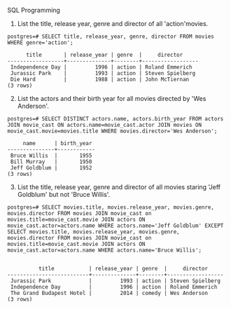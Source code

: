 SQL Programming

1. List the title, release year, genre and director of all ​'action'​ movies.

```
postgres=# SELECT title, release_year, genre, director FROM movies WHERE genre='action';

      title       | release_year | genre  |     director
------------------+--------------+--------+------------------
 Independence Day |         1996 | action | Roland Emmerich
 Jurassic Park    |         1993 | action | Steven Spielberg
 Die Hard         |         1988 | action | John McTiernan
(3 rows)
```

2. List the actors and their birth year for all movies directed by ​'Wes Anderson'​.

```
postgres=# SELECT DISTINCT actors.name, actors.birth_year FROM actors JOIN movie_cast ON actors.name=movie_cast.actor JOIN movies ON movie_cast.movie=movies.title WHERE movies.director='Wes Anderson';

     name      | birth_year
---------------+------------
 Bruce Willis  |       1955
 Bill Murray   |       1950
 Jeff Goldblum |       1952
(3 rows)
```

3. List the title, release year, genre and director of all movies staring ​'Jeff Goldblum'
but not ​'Bruce Willis'​.

```
postgres=# SELECT movies.title, movies.release_year, movies.genre, movies.director FROM movies JOIN movie_cast on movies.title=movie_cast.movie JOIN actors ON movie_cast.actor=actors.name WHERE actors.name='Jeff Goldblum' EXCEPT SELECT movies.title, movies.release_year, movies.genre, movies.director FROM movies JOIN movie_cast on movies.title=movie_cast.movie JOIN actors ON movie_cast.actor=actors.name WHERE actors.name='Bruce Willis';


          title           | release_year | genre  |     director
--------------------------+--------------+--------+------------------
 Jurassic Park            |         1993 | action | Steven Spielberg
 Independence Day         |         1996 | action | Roland Emmerich
 The Grand Budapest Hotel |         2014 | comedy | Wes Anderson
(3 rows)

```
